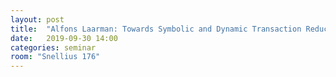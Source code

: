 ```yaml
---
layout: post
title:  "Alfons Laarman: Towards Symbolic and Dynamic Transaction Reduction"
date:   2019-09-30 14:00
categories: seminar
room: "Snellius 176"
---
```

